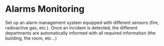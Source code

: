 # Alarms Monitoring
Set up an alarm management system equipped with
different sensors (fire, radioactive gas, etc.).
Once an incident is detected, the different
departments are automatically informed with all
required information (the building, the room, etc...)
